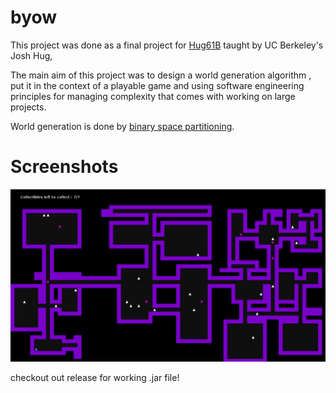 # byow

This project was done as a final project for [Hug61B](https://joshhug.gitbooks.io/hug61b/content/) taught by UC Berkeley's Josh Hug,

The main aim of this project was to design a world generation algorithm , put it in the context of a playable game and using software engineering principles for managing complexity that comes with working on large projects.

World generation is done by [binary space partitioning](https://en.wikipedia.org/wiki/Binary_space_partitioning).

# Screenshots
![](byow.png)

checkout out release for working .jar file!
